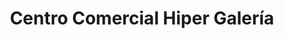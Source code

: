 ---
title: "Centro Comercial Hiper Galería"
url: /caracas/centro-comercial-hiper-galeria/
shop: Einkaufszentrum
---